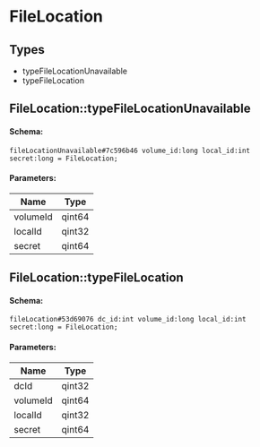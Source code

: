 # FileLocation

## Types

* typeFileLocationUnavailable
* typeFileLocation

## FileLocation::typeFileLocationUnavailable

#### Schema:

`fileLocationUnavailable#7c596b46 volume_id:long local_id:int secret:long = FileLocation;`

#### Parameters:

|Name|Type|
|----|----|
|volumeId|qint64|
|localId|qint32|
|secret|qint64|

## FileLocation::typeFileLocation

#### Schema:

`fileLocation#53d69076 dc_id:int volume_id:long local_id:int secret:long = FileLocation;`

#### Parameters:

|Name|Type|
|----|----|
|dcId|qint32|
|volumeId|qint64|
|localId|qint32|
|secret|qint64|

